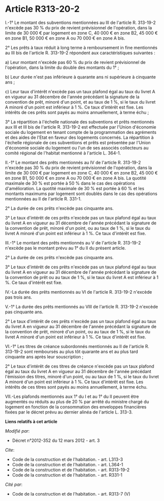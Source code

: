 # Article R313-20-2

I.-1° Le montant des subventions mentionnées au III de l'article R. 313-19-2 n'excède pas 30 % du prix de revient
prévisionnel de l'opération, dans la limite de 30 000 € par logement en zone C, 40 000 € en zone B2, 45 000 € en zone B1, 50
000 € en zone A ou 70 000 € en zone A bis. 

2° Les prêts à taux réduit à long terme à remboursement in fine mentionnés au III bis de l'article R. 313-19-2 répondent aux
caractéristiques suivantes : 

a) Leur montant n'excède pas 60 % du prix de revient prévisionnel de l'opération, dans la limite du double des montants du
1° ; 

b) Leur durée n'est pas inférieure à quarante ans ni supérieure à cinquante ans ; 

c) Leur taux d'intérêt n'excède pas un taux plafond égal au taux du livret A en vigueur au 31 décembre de l'année précédant
la signature de la convention de prêt, minoré d'un point, et au taux de 1 %, si le taux du livret A minoré d'un point est
inférieur à 1 %. Ce taux d'intérêt est fixe. Les intérêts de ces prêts sont payés au moins annuellement, à terme échu ; 

3° La répartition à l'échelle nationale des subventions et prêts mentionnés aux III et III bis de l'article R. 313-19-2 est
effectuée par l'Union d'économie sociale du logement en tenant compte de la programmation des agréments et des aides de
l'Etat en faveur des logements concernés. La répartition à l'échelle régionale de ces subventions et prêts est présentée par
l'Union d'économie sociale du logement ou l'un de ses associés collecteurs au comité régional de l'habitat mentionné à
l'article L. 364-1. 

II.-1° Le montant des prêts mentionnés au IV de l'article R. 313-19-2 n'excède pas 30 % du prix de revient prévisionnel de
l'opération, dans la limite de 30 000 € par logement en zone C, 40 000 € en zone B2, 45 000 € en zone B1, 50 000 € en zone A
ou 70 000 € en zone A bis. La quotité maximale de 30 % est portée à 50 % dans le cas des opérations d'amélioration. La
quotité maximale de 30 % est portée à 60 % et les montants maximums par logement sont doublés dans le cas des opérations
mentionnées au II de l'article R. 331-1.

2° La durée de ces prêts n'excède pas cinquante ans. 

3° Le taux d'intérêt de ces prêts n'excède pas un taux plafond égal au taux du livret A en vigueur au 31 décembre de l'année
précédant la signature de la convention de prêt, minoré d'un point, ou au taux de 1 %, si le taux du livret A minoré d'un
point est inférieur à 1 %. Ce taux d'intérêt est fixe. 

III.-1° Le montant des prêts mentionnés au V de l'article R. 313-19-2 n'excède pas le montant prévu au 1° du II du présent
article. 

2° La durée de ces prêts n'excède pas cinquante ans. 

3° Le taux d'intérêt de ces prêts n'excède pas un taux plafond égal au taux du livret A en vigueur au 31 décembre de l'année
précédant la signature de la convention de prêt ou au taux de 1 %, si le taux du livret A est inférieur à 1 %. Ce taux
d'intérêt est fixe. 

IV.-La durée des prêts mentionnés au VI de l'article R. 313-19-2 n'excède pas trois ans. 

V.-1° La durée des prêts mentionnés au VIII de l'article R. 313-19-2 n'excède pas cinquante ans. 

2° Le taux d'intérêt de ces prêts n'excède pas un taux plafond égal au taux du livret A en vigueur au 31 décembre de l'année
précédant la signature de la convention de prêt, minoré d'un point, ou au taux de 1 %, si le taux du livret A minoré d'un
point est inférieur à 1 %. Ce taux d'intérêt est fixe. 

VI.-1° Les titres de créance subordonnés mentionnés au II de l'article R. 313-19-2 sont remboursés au plus tôt quarante ans
et au plus tard cinquante ans après leur souscription ; 

2° Le taux d'intérêt de ces titres de créance n'excède pas un taux plafond égal au taux du livret A en vigueur au 31 décembre
de l'année précédant l'émission des titres, minoré d'un point, ou au taux de 1 %, si le taux du livret A minoré d'un point
est inférieur à 1 %. Ce taux d'intérêt est fixe. Les intérêts de ces titres sont payés au moins annuellement, à terme échu. 

VII.-Les plafonds mentionnés aux 1° du I et au 1° du II peuvent être augmentés ou réduits au plus de 20 % par arrêté du
ministre chargé du logement en fonction de la consommation des enveloppes financières fixées par le décret prévu au dernier
alinéa de l'article L. 313-3.

**Liens relatifs à cet article**

_Modifié par_:

  - Décret n°2012-352 du 12 mars 2012 - art. 3

_Cite_:

  - Code de la construction et de l'habitation. - art. L313-3
  - Code de la construction et de l'habitation. - art. L364-1
  - Code de la construction et de l'habitation. - art. R313-19-2
  - Code de la construction et de l'habitation. - art. R331-1

_Cité par_:

  - Code de la construction et de l'habitation. - art. R313-7 (V)
